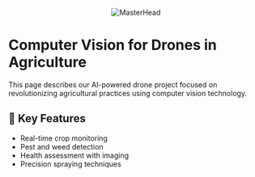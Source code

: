 <p align="center">
  <img src="https://github.com/riteshtambe/riteshtambe/blob/main/drone-phantom.gif" alt="MasterHead">
</p>

<!DOCTYPE html>
<html lang="en">
<head>
  <meta charset="UTF-8">
  <meta name="viewport" content="width=device-width, initial-scale=1.0">
</head>
<body>
  <h1>Computer Vision for Drones in Agriculture</h1>
  <p>This page describes our AI-powered drone project focused on revolutionizing agricultural practices using computer vision technology.</p>
  
  <div class="section">
    <h2>🚀 Key Features</h2>
    <ul>
      <li>Real-time crop monitoring</li>
      <li>Pest and weed detection</li>
      <li>Health assessment with imaging</li>
      <li>Precision spraying techniques</li>
    </ul>
  </div>
</body>
</html>

